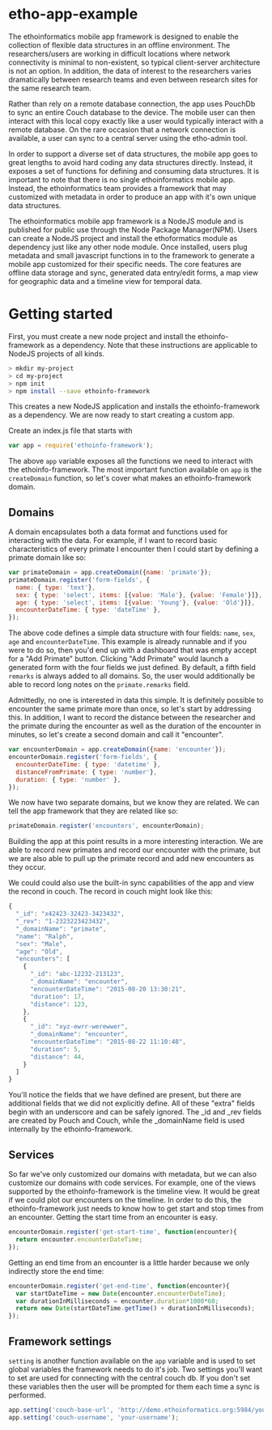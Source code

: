 # etho-app-example

The ethoinformatics mobile app framework is designed to enable the collection of flexible data structures in an offline environment.  The researchers/users are working in difficult locations where network connectivity is minimal to non-existent, so typical client-server architecture is not an option.  In addition, the data of interest to the researchers varies dramatically between research teams and even between research sites for the same research team.

Rather than rely on a remote database connection, the app uses PouchDb to sync an entire Couch database to the device.  The mobile user can then interact with this local copy exactly like a user would typically interact with a remote database.  On the rare occasion that a network connection is available, a user can sync to a central server using the etho-admin tool.

In order to support a diverse set of data structures, the mobile app goes to great lengths to avoid hard coding any data structures directly.  Instead, it exposes a set of functions for defining and consuming data structures.  It is important to note that there is no single ethoinformatics mobile app.  Instead, the ethoinformatics team provides a framework that may customized with metadata in order to produce an app with it's own unique data structures.    

The ethoinformatics mobile app framework is a NodeJS module and is published for public use through the Node Package Manager(NPM).  Users can create a NodeJS project and install the ethoformatics module as dependency just like any other node module.  Once installed, users plug metadata and small javascript functions in to the framework to generate a mobile app customized for their specific needs.  The core features are offline data storage and sync, generated data entry/edit forms, a map view for geographic data and a timeline view for temporal data.

Getting started
===============
First, you must create a new node project and install the ethoinfo-framework as a dependency.  Note that these instructions are applicable to NodeJS projects of all kinds.

```bash
> mkdir my-project
> cd my-project
> npm init
> npm install --save ethoinfo-framework
````

This creates a new NodeJS application and installs the ethoinfo-framework as a dependency.  We are now ready to start creating a custom app.

Create an index.js file that starts with
```js
var app = require('ethoinfo-framework');
```
The above `app` variable exposes all the functions we need to interact with the ethoinfo-framework.  The most important function available on `app` is the `createDomain` function, so let's cover what makes an ethoinfo-framework domain.

Domains
-------
A domain encapsulates both a data format and functions used for interacting with the data.  For example, if I want to record basic characteristics of every primate I encounter then I could start by defining a primate domain like so:
```js
var primateDomain = app.createDomain({name: 'primate'});
primateDomain.register('form-fields', {
  name: { type: 'text'},
  sex: { type: 'select', items: [{value: 'Male'}, {value: 'Female'}]},
  age: { type: 'select', items: [{value: 'Young'}, {value: 'Old'}]},
  encounterDateTime: { type: 'dateTime' },
});
```
The above code defines a simple data structure with four fields: `name`, `sex`, `age` and `encounterDateTime`.
This example is already runnable and if you were to do so, then you'd end up with a dashboard that was empty accept for a "Add Primate" button.  Clicking "Add Primate" would launch a generated form with the four fields we just defined.  By default, a fifth field `remarks` is always added to all domains.  So, the user would additionally be able to record long notes on the `primate.remarks` field.

Admittedly, no one is interested in data this simple.  It is definitely possible to encounter the same primate more than once, so let's start by addressing this.  In addition, I want to record the distance between the researcher and the primate during the encounter as well as the duration of the encounter in minutes, so let's create a second domain and call it "encounter".

```js
var encounterDomain = app.createDomain({name: 'encounter'});
encounterDomain.register('form-fields', {
  encounterDateTime: { type: 'datetime' },
  distanceFromPrimate: { type: 'number'},
  duration: { type: 'number' },
});
```
We now have two separate domains, but we know they are related.  We can tell the app framework that they are related like so:
```js
primateDomain.register('encounters', encounterDomain);
```

Building the app at this point results in a more interesting interaction.  We are able to record new primates and record our encounter with the primate, but we are also able to pull up the primate record and add new encounters as they occur.

We could could also use the built-in sync capabilities of the app and view the recond in couch.  The record in couch might look like this:
```js
{
  "_id": "x42423-32423-3423432",
  "_rev": "1-2323223423432",
  "_domainName": "primate",
  "name": "Ralph",
  "sex": "Male",
  "age": "Old",
  "encounters": [
    {
      "_id": "abc-12232-213123",
      "_domainName": "encounter",
      "encounterDateTime": "2015-08-20 13:30:21",
      "duration": 17,
      "distance": 123,
    },
    { 
      "_id": "xyz-ewrr-werewwer",
      "_domainName": "encounter",
      "encounterDateTime": "2015-08-22 11:10:48",
      "duration": 5,
      "distance": 44,
    }
  ]
}
```

You'll notice the fields that we have defined are present, but there are additional fields that we did not explicitly define.  All of these "extra" fields begin with an underscore and can be safely ignored.  The _id and _rev fields are created by Pouch and Couch, while the _domainName field is used internally by the ethoinfo-framework.

Services
--------
So far we've only customized our domains with metadata, but we can also customize our domains with code services.  For example, one of the views supported by the ethoinfo-framework is the timeline view.  It would be great if we could plot our encounters on the timeline.  In order to do this, the ethoinfo-framework just needs to know how to get start and stop times from an encounter.  Getting the start time from an encounter is easy.
```js
encounterDomain.register('get-start-time', function(encounter){
  return encounter.encounterDateTime;
});
```
Getting an end time from an encounter is a little harder because we only indirectly store the end time:
```js
encounterDomain.register('get-end-time', function(encounter){
  var startDateTime = new Date(encounter.encounterDateTime);
  var durationInMilliseconds = encounter.duration*1000*60;
  return new Date(startDateTime.getTime() + durationInMilliseconds);
});
```

Framework settings
------------------
`setting` is another function available on the `app` variable and is used to set global variables the framework needs to do it's job.  Two settings you'll want to set are used for connecting with the central couch db.  If you don't set these variables then the user will be prompted for them each time a sync is performed.
```js
app.setting('couch-base-url', 'http://demo.ethoinformatics.org:5984/your-database-name-here');
app.setting('couch-username', 'your-username');
